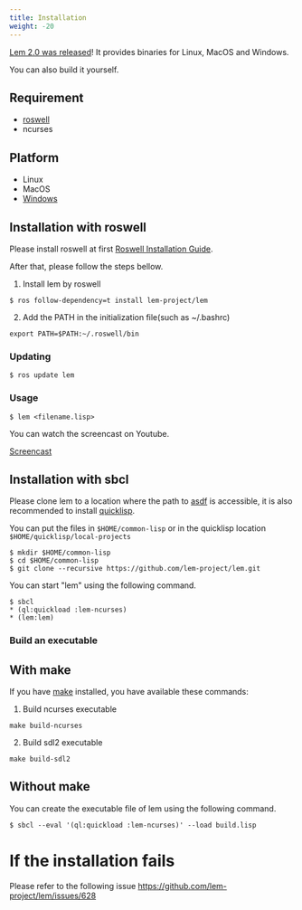 ```yaml
---
title: Installation
weight: -20
---
```


[Lem 2.0 was released](https://github.com/lem-project/lem/releases/tag/v2.0.0)! It provides binaries for Linux, MacOS and Windows.

You can also build it yourself.

## Requirement
- [roswell](https://github.com/roswell/roswell)
- ncurses

## Platform
- Linux
- MacOS
- [Windows](https://github.com/lem-project/lem/wiki/Windows-Platform)

## Installation with roswell

Please install roswell at first [Roswell Installation Guide](https://github.com/roswell/roswell/wiki/Installation).

After that, please follow the steps bellow.

1. Install lem by roswell

```
$ ros follow-dependency=t install lem-project/lem

```

2. Add the PATH in the initialization file(such as ~/.bashrc)
```
export PATH=$PATH:~/.roswell/bin
```

### Updating

```
$ ros update lem
```

### Usage

```
$ lem <filename.lisp>
```

You can watch the screencast on Youtube.

[Screencast](https://youtu.be/YkSJ3p7Z9H0)

## Installation with sbcl

Please clone lem to a location where the path to [asdf](https://asdf.common-lisp.dev/) is accessible,
it is also recommended to install [quicklisp](https://www.quicklisp.org/beta/).

You can put the files in `$HOME/common-lisp` or in the quicklisp location `$HOME/quicklisp/local-projects`
```
$ mkdir $HOME/common-lisp
$ cd $HOME/common-lisp
$ git clone --recursive https://github.com/lem-project/lem.git
```
You can start "lem" using the following command.
```
$ sbcl
* (ql:quickload :lem-ncurses)
* (lem:lem)
```

### Build an executable

## With make

If you have [make](https://www.gnu.org/software/make) installed, you have available these commands:

1. Build ncurses executable
```
make build-ncurses
```

2. Build sdl2 executable
```
make build-sdl2
```

## Without make

You can create the executable file of lem using the following command.
```
$ sbcl --eval '(ql:quickload :lem-ncurses)' --load build.lisp
```

# If the installation fails
Please refer to the following issue
https://github.com/lem-project/lem/issues/628
